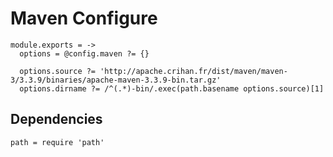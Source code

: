 
# Maven Configure

    module.exports = ->
      options = @config.maven ?= {}
        
      options.source ?= 'http://apache.crihan.fr/dist/maven/maven-3/3.3.9/binaries/apache-maven-3.3.9-bin.tar.gz'
      options.dirname ?= /^(.*)-bin/.exec(path.basename options.source)[1]

## Dependencies

    path = require 'path'
